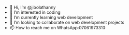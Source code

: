 - 👋 Hi, I’m @jibolathanny
- 👀 I’m interested in coding
- 🌱 I’m currently learning web development 
- 💞️ I’m looking to collaborate on web development projects 
- 📫 How to reach me on WhatsApp:07061973310

<!---
jibolathanny/jibolathanny is a ✨ special ✨ repository because its `README.md` (this file) appears on your GitHub profile.
You can click the Preview link to take a look at your changes.
--->
